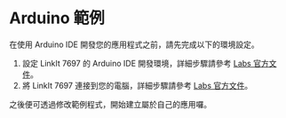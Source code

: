 # Arduino 範例

在使用 Arduino IDE 開發您的應用程式之前，請先完成以下的環境設定。

1. 設定 LinkIt 7697 的 Arduino IDE 開發環境，詳細步驟請參考 [Labs 官方文件](https://docs.labs.mediatek.com/resource/linkit7697-arduino/en/setup-arduino-ide-for-linkit-7697)。
2. 將 LinkIt 7697 連接到您的電腦，詳細步驟請參考 [Labs 官方文件](https://docs.labs.mediatek.com/resource/linkit7697-arduino/en/connecting-linkit-7697-to-computer)。

之後便可透過修改範例程式，開始建立屬於自己的應用囉。